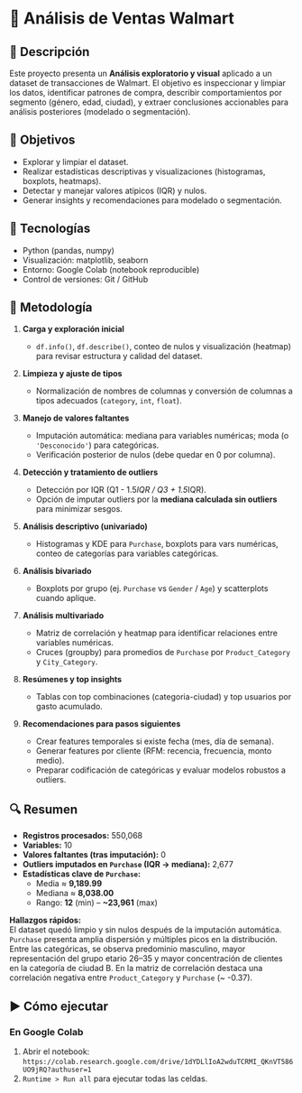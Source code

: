 # 🛒 Análisis de Ventas Walmart

## 📝 Descripción
Este proyecto presenta un **Análisis exploratorio y visual** aplicado a un dataset de transacciones de Walmart. El objetivo es inspeccionar y limpiar los datos, identificar patrones de compra, describir comportamientos por segmento (género, edad, ciudad), y extraer conclusiones accionables para análisis posteriores (modelado o segmentación).

## 🎯 Objetivos
- Explorar y limpiar el dataset.  
- Realizar estadísticas descriptivas y visualizaciones (histogramas, boxplots, heatmaps).  
- Detectar y manejar valores atípicos (IQR) y nulos.  
- Generar insights y recomendaciones para modelado o segmentación.

## 🧰 Tecnologías
- Python (pandas, numpy)  
- Visualización: matplotlib, seaborn  
- Entorno: Google Colab (notebook reproducible)  
- Control de versiones: Git / GitHub

## 🔬 Metodología

1. **Carga y exploración inicial**
   - `df.info()`, `df.describe()`, conteo de nulos y visualización (heatmap) para revisar estructura y calidad del dataset.

2. **Limpieza y ajuste de tipos**
   - Normalización de nombres de columnas y conversión de columnas a tipos adecuados (`category`, `int`, `float`).

3. **Manejo de valores faltantes**
   - Imputación automática: mediana para variables numéricas; moda (o `'Desconocido'`) para categóricas.
   - Verificación posterior de nulos (debe quedar en 0 por columna).

4. **Detección y tratamiento de outliers**
   - Detección por IQR (Q1 - 1.5*IQR / Q3 + 1.5*IQR).
   - Opción de imputar outliers por la **mediana calculada sin outliers** para minimizar sesgos.

5. **Análisis descriptivo (univariado)**
   - Histogramas y KDE para `Purchase`, boxplots para vars numéricas, conteo de categorías para variables categóricas.

6. **Análisis bivariado**
   - Boxplots por grupo (ej. `Purchase` vs `Gender` / `Age`) y scatterplots cuando aplique.

7. **Análisis multivariado**
   - Matriz de correlación y heatmap para identificar relaciones entre variables numéricas.
   - Cruces (groupby) para promedios de `Purchase` por `Product_Category` y `City_Category`.

8. **Resúmenes y top insights**
   - Tablas con top combinaciones (categoria-ciudad) y top usuarios por gasto acumulado.

9. **Recomendaciones para pasos siguientes**
   - Crear features temporales si existe fecha (mes, día de semana).  
   - Generar features por cliente (RFM: recencia, frecuencia, monto medio).  
   - Preparar codificación de categóricas y evaluar modelos robustos a outliers.

## 🔍 Resumen

- **Registros procesados:** 550,068  
- **Variables:** 10  
- **Valores faltantes (tras imputación):** 0  
- **Outliers imputados en `Purchase` (IQR → mediana):** 2,677  
- **Estadísticas clave de `Purchase`:**
  - Media ≈ **9,189.99**
  - Mediana ≈ **8,038.00**
  - Rango: **12** (min) – **~23,961** (max)

**Hallazgos rápidos:**  
El dataset quedó limpio y sin nulos después de la imputación automática. `Purchase` presenta amplia dispersión y múltiples picos en la distribución. Entre las categóricas, se observa predominio masculino, mayor representación del grupo etario 26–35 y mayor concentración de clientes en la categoría de ciudad B. En la matriz de correlación destaca una correlación negativa entre `Product_Category` y `Purchase` (~ -0.37).

## ▶️ Cómo ejecutar
### En Google Colab
1. Abrir el notebook:  
   `https://colab.research.google.com/drive/1dYDLlIoA2wduTCRMI_QKnVT586UO9jRQ?authuser=1`  
2. `Runtime > Run all` para ejecutar todas las celdas.  

